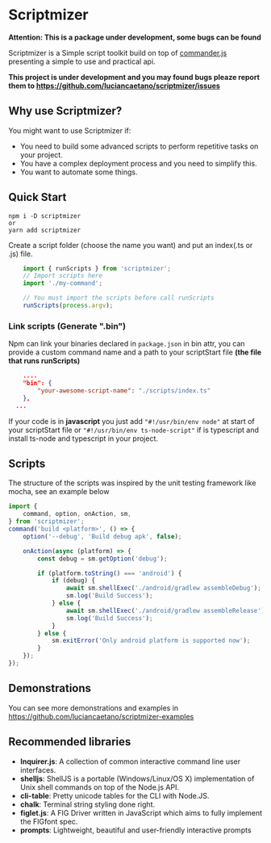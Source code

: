 # Scriptmizer

**Attention: This is a package under development, some bugs can be found**

Scriptmizer is a Simple script toolkit build on top of [commander.js](https://github.com/tj/commander.js) presenting a simple to use and practical api.

**This project is under development and you may found bugs pleaze report them to https://github.com/luciancaetano/scriptmizer/issues**

## Why use Scriptmizer?
You might want to use Scriptmizer if:
- You need to build some advanced scripts to perform repetitive tasks on your project.
- You have a complex deployment process and you need to simplify this.
- You want to automate some things.

## Quick Start
    npm i -D scriptmizer
    or
    yarn add scriptmizer

Create a script folder (choose the name you want) and put an index(.ts or .js) file.

```javascript
    import { runScripts } from 'scriptmizer';
    // Import scripts here
    import './my-command';

    // You must import the scripts before call runScripts
    runScripts(process.argv);
```

### Link scripts (Generate ".bin")
Npm can link your binaries declared in `package.json` in bin attr,
you can provide a custom command name and a path to your scriptStart file **(the file that runs runScripts)**
```json
    ....
    "bin": {
        "your-awesome-script-name": "./scripts/index.ts"
    },
  ...
```

If your code is in **javascript** you just add `"#!/usr/bin/env node"` at start of your scriptStart file or `"#!/usr/bin/env ts-node-script"` if is typescript and install ts-node and typescript in your project.


## Scripts
The structure of the scripts was inspired by the unit testing framework like mocha, see an example below

```javascript
import {
    command, option, onAction, sm,
} from 'scriptmizer';
command('build <platform>', () => {
    option('--debug', 'Build debug apk', false);

    onAction(async (platform) => {
        const debug = sm.getOption('debug');

        if (platform.toString() === 'android') {
            if (debug) {
                await sm.shellExec('./android/gradlew assembleDebug');
                sm.log('Build Success');
            } else {
                await sm.shellExec('./android/gradlew assembleRelease');
                sm.log('Build Success');
            }
        } else {
            sm.exitError('Only android platform is supported now');
        }
    });
});
```

## Demonstrations
You can see more demonstrations and examples in https://github.com/luciancaetano/scriptmizer-examples

## Recommended libraries

- **Inquirer.js**: A collection of common interactive command line user interfaces.
- **shelljs**: ShellJS is a portable (Windows/Linux/OS X) implementation of Unix shell commands on top of the Node.js API.
- **cli-table**: Pretty unicode tables for the CLI with Node.JS.
- **chalk**: Terminal string styling done right.
- **figlet.js**: A FIG Driver written in JavaScript which aims to fully implement the FIGfont spec.
- **prompts**: Lightweight, beautiful and user-friendly interactive prompts